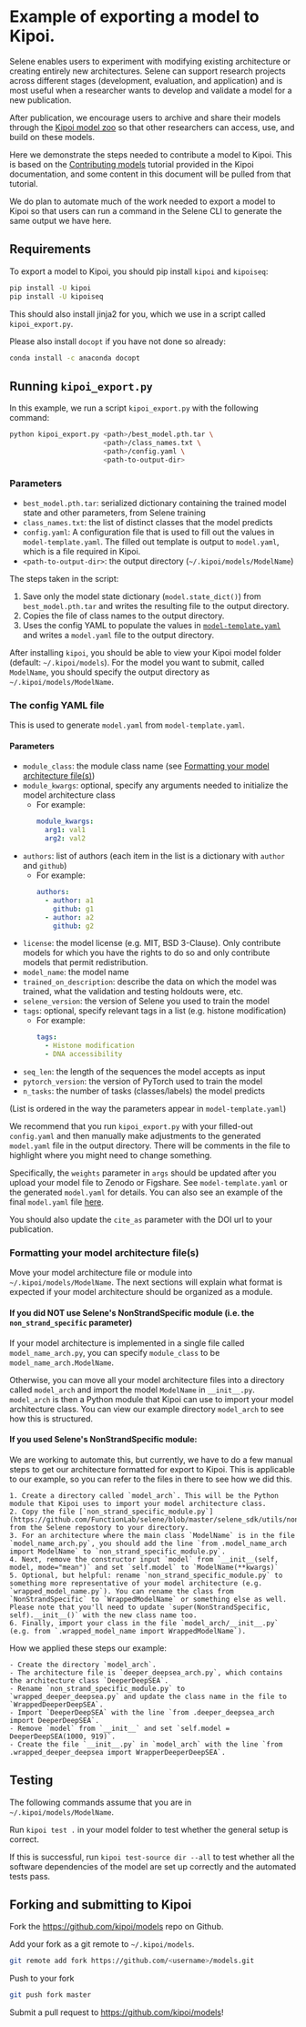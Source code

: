 # Example of exporting a model to Kipoi.

Selene enables users to experiment with modifying existing architecture or creating entirely new architectures. Selene can support research projects across different stages (development, evaluation, and application) and is most useful when a researcher wants to develop and validate a model for a new publication. 

After publication, we encourage users to archive and share their models through the [Kipoi model zoo](http://kipoi.org/) so that other researchers can access, use, and build on these models. 

Here we demonstrate the steps needed to contribute a model to Kipoi. 
This is based on the [Contributing models](http://kipoi.org/docs/contributing/01_Getting_started/) tutorial provided in the Kipoi documentation, and some content in this document will be pulled from that tutorial.

We do plan to automate much of the work needed to export a model to Kipoi so that users can run a command in the Selene CLI to generate the same output we have here.

## Requirements

To export a model to Kipoi, you should pip install `kipoi` and `kipoiseq`:

```sh
pip install -U kipoi
pip install -U kipoiseq
```

This should also install jinja2 for you, which we use in a script called `kipoi_export.py`. 

Please also install `docopt` if you have not done so already:
```sh
conda install -c anaconda docopt
```

## Running `kipoi_export.py`

In this example, we run a script `kipoi_export.py` with the following command:
```sh
python kipoi_export.py <path>/best_model.pth.tar \
                       <path>/class_names.txt \
                       <path>/config.yaml \
                       <path-to-output-dir>
```

### Parameters
- `best_model.pth.tar`: serialized dictionary containing the trained model state and other parameters, from Selene training
- `class_names.txt`: the list of distinct classes that the model predicts
- `config.yaml`: A configuration file that is used to fill out the values in `model-template.yaml`. The filled out template is output to `model.yaml`, which is a file required in Kipoi.
- `<path-to-output-dir>`: the output directory (`~/.kipoi/models/ModelName`) 

The steps taken in the script:
1. Save only the model state dictionary (`model.state_dict()`) from `best_model.pth.tar` and writes the resulting file to the output directory.
2. Copies the file of class names to the output directory.
3. Uses the config YAML to populate the values in [`model-template.yaml`](https://github.com/FunctionLab/selene/tree/master/manuscript/case2/3_kipoi_export/model-template.yaml) and writes a `model.yaml` file to the output directory.

After installing `kipoi`, you should be able to view your Kipoi model folder (default: `~/.kipoi/models`). For the model you want to submit, called `ModelName`, you should specify the output directory as `~/.kipoi/models/ModelName`. 

### The config YAML file
This is used to generate `model.yaml` from `model-template.yaml`.

#### Parameters
- `module_class`: the module class name (see [Formatting your model architecture file(s)](#formatting-your-model-architecture-files))
- `module_kwargs`: optional, specify any arguments needed to initialize the model architecture class
    - For example:
        ```YAML
        module_kwargs:
          arg1: val1
          arg2: val2
        ```
- `authors`: list of authors (each item in the list is a dictionary with `author` and `github`)
    - For example:
        ```YAML
        authors:
          - author: a1
            github: g1
          - author: a2
            github: g2
        ```
- `license`: the model license (e.g. MIT, BSD 3-Clause). Only contribute models for which you have the rights to do so and only contribute models that permit redistribution.
- `model_name`: the model name
- `trained_on_description`: describe the data on which the model was trained, what the validation and testing holdouts were, etc.
- `selene_version`: the version of Selene you used to train the model
- `tags`: optional, specify relevant tags in a list (e.g. histone modification)
    - For example:
        ```YAML
        tags:
          - Histone modification
          - DNA accessibility
        ```
- `seq_len`: the length of the sequences the model accepts as input
- `pytorch_version`: the version of PyTorch used to train the model
- `n_tasks`: the number of tasks (classes/labels) the model predicts

(List is ordered in the way the parameters appear in `model-template.yaml`)

We recommend that you run `kipoi_export.py` with your filled-out `config.yaml` and then manually make adjustments to the generated `model.yaml` file in the output directory. There will be comments in the file to highlight where you might need to change something.

Specifically, the `weights` parameter in `args` should  be updated after you upload your model file to Zenodo or Figshare. See `model-template.yaml` or the generated `model.yaml` for details. You can also see an example of the final `model.yaml` file [here](https://github.com/kipoi/models/blob/master/DeepSEA/predict/model.yaml#L5-L7).

You should also update the `cite_as` parameter with the DOI url to your publication.

### Formatting your model architecture file(s)

Move your model architecture file or module into `~/.kipoi/models/ModelName`. The next sections will explain what format is expected if your model architecture should be organized as a module.

#### If you did NOT use Selene's NonStrandSpecific module (i.e. the `non_strand_specific` parameter)
If your model architecture is implemented in a single file called `model_name_arch.py`, you can specify `module_class` to be `model_name_arch.ModelName`.

Otherwise, you can move all your model architecture files into a directory called `model_arch` and import the model `ModelName` in `__init__.py`. `model_arch` is then a Python module that Kipoi can use to import your model architecture class. You can view our example directory `model_arch` to see how this is structured. 

#### If you used Selene's NonStrandSpecific module:
We are working to automate this, but currently, we have to do a few manual steps to get our architecture formatted for export to Kipoi. This is applicable to our example, so you can refer to the files in there to see how we did this. 

    1. Create a directory called `model_arch`. This will be the Python module that Kipoi uses to import your model architecture class. 
    2. Copy the file [`non_strand_specific_module.py`](https://github.com/FunctionLab/selene/blob/master/selene_sdk/utils/non_strand_specific_module.py) from the Selene repostory to your directory.
    3. For an architecture where the main class `ModelName` is in the file `model_name_arch.py`, you should add the line `from .model_name_arch import ModelName` to `non_strand_specific_module.py`. 
    4. Next, remove the constructor input `model` from `__init__(self, model, mode="mean")` and set `self.model` to `ModelName(**kwargs)`
    5. Optional, but helpful: rename `non_strand_specific_module.py` to something more representative of your model architecture (e.g. `wrapped_model_name.py`). You can rename the class from `NonStrandSpecific` to `WrappedModelName` or something else as well. Please note that you'll need to update `super(NonStrandSpecific, self).__init__()` with the new class name too. 
    6. Finally, import your class in the file `model_arch/__init__.py` (e.g. from `.wrapped_model_name import WrappedModelName`).

How we applied these steps our example:

    - Create the directory `model_arch`.
    - The architecture file is `deeper_deepsea_arch.py`, which contains the architecture class `DeeperDeepSEA`.
    - Rename `non_strand_specific_module.py` to `wrapped_deeper_deepsea.py` and update the class name in the file to `WrappedDeeperDeepSEA`.
    - Import `DeeperDeepSEA` with the line `from .deeper_deepsea_arch import DeeperDeepSEA`. 
    - Remove `model` from `__init__` and set `self.model = DeeperDeepSEA(1000, 919)`. 
    - Create the file `__init__.py` in `model_arch` with the line `from .wrapped_deeper_deepsea import WrapperDeeperDeepSEA`. 

## Testing

The following commands assume that you are in `~/.kipoi/models/ModelName`.

Run `kipoi test .` in your model folder to test whether the general setup is correct. 

If this is successful, run `kipoi test-source dir --all` to test whether all the software dependencies of the model are set up correctly and the automated tests pass.

## Forking and submitting to Kipoi

Fork the https://github.com/kipoi/models repo on Github.

Add your fork as a git remote to `~/.kipoi/models`.
```sh
git remote add fork https://github.com/<username>/models.git
```

Push to your fork
```sh
git push fork master
```

Submit a pull request to https://github.com/kipoi/models!






